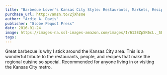 ```yaml
---
title: "Barbecue Lover's Kansas City Style: Restaurants, Markets, Recipes & Traditions"
purchase_url: http://amzn.to/2jXhsUe
author: "Ardie A. Davis"
publisher: "Globe Pequot Press"
date: 2016-01-24
image: https://images-na.ssl-images-amazon.com/images/I/613EZpSK6cL._SL75_.jpg
tags:
---
```


Great barbecue is why I stick around the Kansas City area. This is a wonderful tribute to the restaurants, people, and recipes that make the regional cuisine so special. Recommended for anyone living in or visiting the Kansas City metro.
